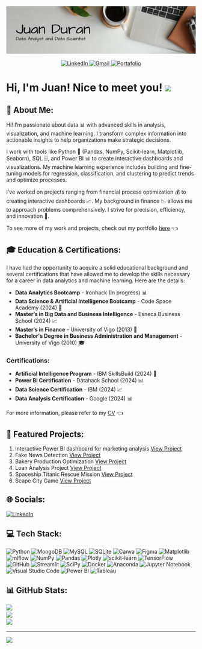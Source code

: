 <div id="header" align="center">
  <img src="https://github.com/Jotis86/Jotis86/blob/main/Banner%20GitHub.png" width="900"/>
</div>

<p align="center">
  <a href="https://www.linkedin.com/in/juan-duran-bon">
    <img src="https://img.shields.io/badge/LinkedIn-0077B5?style=for-the-badge&logo=linkedin&logoColor=white" alt="LinkedIn">
  </a>
  <a href="mailto:jotaduranbon@gmail.com">
    <img src="https://img.shields.io/badge/Gmail-D14836?style=for-the-badge&logo=gmail&logoColor=white" alt="Gmail">
  </a>
  <a href="https://jotis86.github.io/Portfolio/">
    <img src="https://img.shields.io/badge/Portfolio-yellow?style=for-the-badge&logo=medium&logoColor=white" alt="Portafolio">
  </a>
</p>

<h1>
  Hi, I'm Juan! Nice to meet you! 
  <img src="https://media.giphy.com/media/hvRJCLFzcasrR4ia7z/giphy.gif" width="30px"/>
</h1>


## 💫 About Me:
Hi! I’m passionate about data 📊 with advanced skills in analysis, visualization, and machine learning. I transform complex information into actionable insights to help organizations make strategic decisions.

I work with tools like Python 🐍 (Pandas, NumPy, Scikit-learn, Matplotlib, Seaborn), SQL 🗄️, and Power BI 📊 to create interactive dashboards and visualizations. My machine learning experience includes building and fine-tuning models for regression, classification, and clustering to predict trends and optimize processes.

I’ve worked on projects ranging from financial process optimization 💰 to creating interactive dashboards 📈. My background in finance 📉 allows me to approach problems comprehensively. I strive for precision, efficiency, and innovation 🚀.

To see more of my work and projects, check out my portfolio [here](https://jotis86.github.io/Portfolio/)  👈


## 🎓 Education & Certifications:
I have had the opportunity to acquire a solid educational background and several certifications that have allowed me to develop the skills necessary for a career in data analytics and machine learning. Here are the details:

- **Data Analytics Bootcamp** - Ironhack (In progress) 📊
- **Data Science & Artificial Intelligence Bootcamp** - Code Space Academy (2024) 🤖
- **Master’s in Big Data and Business Intelligence** - Esneca Business School (2024) 📈
- **Master’s in Finance** - University of Vigo (2013) 💼
- **Bachelor's Degree in Business Administration and Management** - University of Vigo (2010) 🎓

### Certifications:
- **Artificial Intelligence Program** - IBM SkillsBuild (2024) 🤖
- **Power BI Certification** - Datahack School (2024) 📊
- **Data Science Certification** - IBM (2024) 📈
- **Data Analysis Certification** - Google (2024) 📊

For more information, please refer to my [CV](https://github.com/Jotis86/My-Professional-CV/blob/main/CV.pdf)  👈



## 🌟 Featured Projects:
1. Interactive Power BI dashboard for marketing analysis [View Project](https://github.com/Jotis86/Marketing-Dashboard-PowerBI)
2. Fake News Detection [View Project](https://github.com/Jotis86/Fake-News-Detection-with-Machine-Learning)
3. Bakery Production Optimization [View Project](https://github.com/Jotis86/Bakery-Production-Optimization-Project-)
4. Loan Analysis Project [View Project](https://github.com/Jotis86/Loan-Analysis-Project-)
5. Spaceship Titanic Rescue Mission [View Project](https://github.com/Jotis86/Spaceship-Titanic-Rescue-Mission)
6. Scape City Game [View Project](https://github.com/Jotis86/Project-Scape_City)



## 🌐 Socials:
[![LinkedIn](https://img.shields.io/badge/LinkedIn-%230077B5.svg?logo=linkedin&logoColor=white)](https://linkedin.com/in/juan-duran-bon)



## 💻 Tech Stack:
![Python](https://img.shields.io/badge/python-3670A0?style=for-the-badge&logo=python&logoColor=ffdd54) ![MongoDB](https://img.shields.io/badge/MongoDB-%234ea94b.svg?style=for-the-badge&logo=mongodb&logoColor=white) ![MySQL](https://img.shields.io/badge/mysql-4479A1.svg?style=for-the-badge&logo=mysql&logoColor=white) ![SQLite](https://img.shields.io/badge/sqlite-%2307405e.svg?style=for-the-badge&logo=sqlite&logoColor=white) ![Canva](https://img.shields.io/badge/Canva-%2300C4CC.svg?style=for-the-badge&logo=Canva&logoColor=white) ![Figma](https://img.shields.io/badge/figma-%23F24E1E.svg?style=for-the-badge&logo=figma&logoColor=white) ![Matplotlib](https://img.shields.io/badge/Matplotlib-%23ffffff.svg?style=for-the-badge&logo=Matplotlib&logoColor=black) ![mlflow](https://img.shields.io/badge/mlflow-%23d9ead3.svg?style=for-the-badge&logo=numpy&logoColor=blue) ![NumPy](https://img.shields.io/badge/numpy-%23013243.svg?style=for-the-badge&logo=numpy&logoColor=white) ![Pandas](https://img.shields.io/badge/pandas-%23150458.svg?style=for-the-badge&logo=pandas&logoColor=white) ![Plotly](https://img.shields.io/badge/Plotly-%233F4F75.svg?style=for-the-badge&logo=plotly&logoColor=white) ![scikit-learn](https://img.shields.io/badge/scikit--learn-%23F7931E.svg?style=for-the-badge&logo=scikit-learn&logoColor=white) ![TensorFlow](https://img.shields.io/badge/TensorFlow-%23FF6F00.svg?style=for-the-badge&logo=TensorFlow&logoColor=white) ![GitHub](https://img.shields.io/badge/github-%23121011.svg?style=for-the-badge&logo=github&logoColor=white)
![Streamlit](https://img.shields.io/badge/Streamlit-FF4B4B.svg?style=for-the-badge&logo=Streamlit&logoColor=white)
![SciPy](https://img.shields.io/badge/SciPy-%230C55A5.svg?style=for-the-badge&logo=scipy&logoColor=%white)
![Docker](https://img.shields.io/badge/docker-%230db7ed.svg?style=for-the-badge&logo=docker&logoColor=white)
![Anaconda](https://img.shields.io/badge/Anaconda-%2344A833.svg?style=for-the-badge&logo=anaconda&logoColor=white)
![Jupyter Notebook](https://img.shields.io/badge/jupyter-%23FA0F00.svg?style=for-the-badge&logo=jupyter&logoColor=white)
![Visual Studio Code](https://img.shields.io/badge/Visual%20Studio%20Code-0078d7.svg?style=for-the-badge&logo=visual-studio-code&logoColor=white)
![Power BI](https://img.shields.io/badge/Power%20BI-F2C811?style=for-the-badge&logo=power%20bi&logoColor=black)
![Tableau](https://img.shields.io/badge/Tableau-E97627?style=for-the-badge&logo=tableau&logoColor=white)



## 📊 GitHub Stats:
![](https://github-readme-stats.vercel.app/api?username=Jotis86&theme=highcontrast&hide_border=false&include_all_commits=false&count_private=false)<br/>
![](https://github-readme-streak-stats.herokuapp.com/?user=Jotis86&theme=highcontrast&hide_border=false)<br/>
![](https://github-readme-stats.vercel.app/api/top-langs/?username=Jotis86&theme=highcontrast&hide_border=false&include_all_commits=false&count_private=false&layout=compact)

---
[![](https://visitcount.itsvg.in/api?id=Jotis86&icon=0&color=0)](https://visitcount.itsvg.in)

<!-- Proudly created with GPRM ( https://gprm.itsvg.in ) -->
